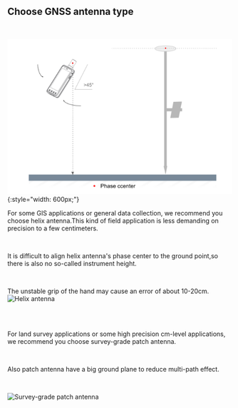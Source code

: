 ## Choose GNSS antenna type

<br>

![](images/rover-1.png){:style="width: 600px;"}

For some GIS applications or general data collection, we recommend you choose helix antenna.This kind of field application is less demanding on
precision to a few centimeters.

<br>

It is difficult to align helix antenna's phase center to the ground point,so there is also no so-called instrument height.

<br>

The unstable grip of the hand may cause an error of about 10-20cm.
![](../images/with-helix.jpg "Helix antenna")

<br>
<br>


For land survey applications or some high precision cm-level applications, we recommend you choose
survey-grade patch antenna.

<br>

Also patch antenna have a big ground plane to reduce multi-path effect.

<br>

![](../images/with-patch.jpg "Survey-grade patch antenna")
<br>

